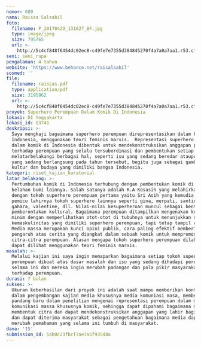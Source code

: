 ```yaml
---
nomor: 680
nama: Raissa Salsabil
foto:
  filename: P_20170429_131627_BF.jpg
  type: image/jpeg
  size: 795765
  url: >-
    http://5c4cf848f6454dc02ec8-c49fe7e7355d384845270f4a7a0a7aa1.r53.cf2.rackcdn.com/5cf6c11b-6231-4cca-9941-d35cea653de7/P_20170429_131627_BF.jpg
seni: seni_rupa
pengalaman: 4 tahun
website: 'https://www.behance.net/raisalsabil'
sosmed: ''
file:
  filename: raissas.pdf
  type: application/pdf
  size: 3195962
  url: >-
    http://5c4cf848f6454dc02ec8-c49fe7e7355d384845270f4a7a0a7aa1.r53.cf2.rackcdn.com/b6860b8a-48db-4402-9349-3d4abeb11801/raissas.pdf
proyek: Superhero Perempuan Dalam Komik Di Indonesia
lokasi: DI Yogyakarta
lokasi_id: Q3741
deskripsi: >-
  Saya mengkaji bagaimana superhero perempuan direpresentasikan dalam komik di
  Indonesia, menggunakan teori feminis marxis.  Representasi superhero perempuan
  dalam komik di Indonesia dibentuk untuk mendekonstruksikan anggapan pembaca
  terhadap perempuan yang selalu tersubordinasi dan pembentukan setiap tokohnya
  melatarbelakangi berbagai hal, seperti isu yang sedang beredar ataupun masalah
  yang sedang berlangsung pada tahun tersebut, begitu juga sebagai gambaran
  kultur dan budaya yang dimiliki bangsa Indonesia. 
kategori: riset_kajian_kuratorial
latar_belakang: >-
  Pertumbuhan komik di Indonesia terhubung dengan pembentukan komik di berbagai
  belahan bumi lainnya. Salah satunya adalah R.A Kosasih yang melahirkan komik
  dengan tokoh superhero perempuan pertama yaitu Sri Asih yang kemudia menjadi
  pemicu lahirnya tokoh superhero lainnya seperti gina, merpati, santini, siti
  gahara, valentine, dll. Nilai-nilai kesuperheroan muncul sebagai bentuk
  pemberontakan kultural. Bagaimana perempuan ditampilkan mengenakan kostum
  minim dengan memperlihatkan otot-otot di tubuhnya untuk menunjukkan sisi
  kemaskulinitas yang dimiliki superhero perempuan, tapi tetap tampil cantik.
  Media massa merupakan kunci opini publik, cara paling efektif memberikan
  pengaruh atas cerita yang diangkat dalam sebuah komik untuk mempromosikan
  citra-citra perempuan. Alasan mengapa tokoh superhero perempuan dilahirkan
  dapat dilihat menggunakan teori feminis marxis.
masalah: >-
  Melalui kajian ini saya ingin memaparkan bagaimana setiap tokoh superhero
  perempuan dibuat atas dasar masalah dan isu yang sedang dihadapi perempuan
  selama ini dan mereka ingin merubah padangan dan pola pikir masyarakat
  terhadap perempuan. 
durasi: 7 bulan
sukses: >-
  Ukuran keberhasilan dari proyek ini adalah saat mampu memberikan kontribusi
  dalam pengembangan kajian media khususnya media komuniasi masa, memberi cara
  pandang baru dalam penelitian mengenai representasi perempuan dalam media
  komunikasi massa khususnya komik, sehingga dapat dipahami bagaimana media
  membentuk citra dan dapat mendekonstruksikan anggapan yang lahir bagi pembaca,
  dan dapat diterima masyarakat sebagai pengetahuan bagaimana media dapat
  merubah pemahaman yang selama ini tumbuh di masyarakat.
dana: '15'
submission_id: 5ab0c23fbcf7ae7a5f935d8a
---
```

